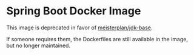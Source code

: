 # Spring Boot Docker Image

This image is deprecated in favor of [meisterplan/jdk-base](https://github.com/meisterplan/jdk-base).

If someone requires them, the Dockerfiles are still available in the image, but no longer maintained.